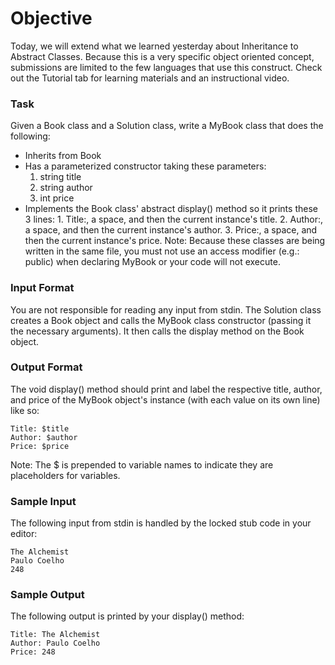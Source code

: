 # Objective

Today, we will extend what we learned yesterday about Inheritance to Abstract Classes. Because this is a very specific object oriented concept, submissions are limited to the few languages that use this construct. Check out the Tutorial tab for learning materials and an instructional video.

### Task

Given a Book class and a Solution class, write a MyBook class that does the following:

-   Inherits from Book
-   Has a parameterized constructor taking these parameters:
    1. string title
    2. string author
    3. int price
-   Implements the Book class' abstract display() method so it prints these 3 lines: 1. Title:, a space, and then the current instance's title. 2. Author:, a space, and then the current instance's author. 3. Price:, a space, and then the current instance's price.
    Note: Because these classes are being written in the same file, you must not use an access modifier (e.g.: public) when declaring MyBook or your code will not execute.

### Input Format

You are not responsible for reading any input from stdin. The Solution class creates a Book object and calls the MyBook class constructor (passing it the necessary arguments). It then calls the display method on the Book object.

### Output Format

The void display() method should print and label the respective title, author, and price of the MyBook object's instance (with each value on its own line) like so:

```
Title: $title
Author: $author
Price: $price
```

Note: The $ is prepended to variable names to indicate they are placeholders for variables.

### Sample Input

The following input from stdin is handled by the locked stub code in your editor:

```
The Alchemist
Paulo Coelho
248
```

### Sample Output

The following output is printed by your display() method:

```
Title: The Alchemist
Author: Paulo Coelho
Price: 248
```
